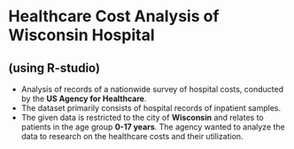 # Healthcare Cost Analysis of Wisconsin Hospital
## (using R-studio)
  * Analysis of records of a nationwide survey of hospital costs, conducted by the **US Agency for Healthcare**.
  * The dataset primarily consists of hospital records of inpatient samples.
  * The given data is restricted to the city of **Wisconsin** and relates to patients in the age group **0-17 years**. The agency wanted to analyze the data to research on the healthcare costs and their utilization.
